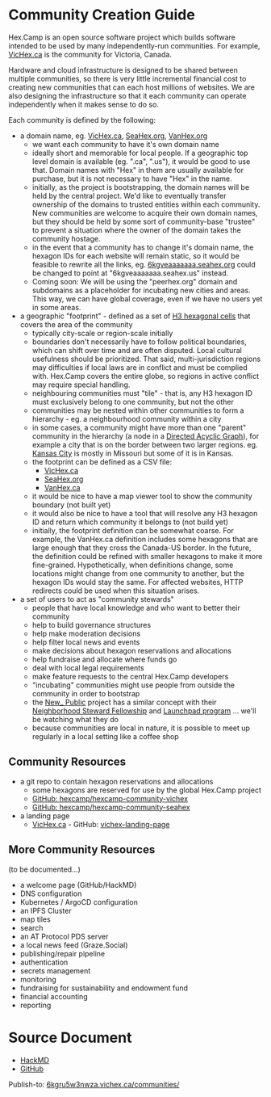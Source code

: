 # Community Creation Guide

Hex.Camp is an open source software project which builds software intended to be used by many independently-run communities. For example, [VicHex.ca](https://vichex.ca/) is the community for Victoria, Canada.

Hardware and cloud infrastructure is designed to be shared between multiple communities, so there is very little incremental financial cost to creating new communities that can each host millions of websites. We are also designing the infrastructure so that it each community can operate independently when it makes sense to do so.

Each community is defined by the following:

- a domain name, eg. [VicHex.ca](https://vichex.ca), [SeaHex.org](https://seahex.org), [VanHex.org](https://vanhex.ca)
    * we want each community to have it's own domain name
    * ideally short and memorable for local people. If a geographic top level domain is available (eg. ".ca", ".us"), it would be good to use that. Domain names with "Hex" in them are usually available for purchase, but it is not necessary to have "Hex" in the name.
    * initially, as the project is bootstrapping, the domain names will be held by the central project. We'd like to eventually transfer ownership of the domains to trusted entities within each community. New communities are welcome to acquire their own domain names, but they should be held by some sort of community-base "trustee" to prevent a situation where the owner of the domain takes the community hostage.
    * in the event that a community has to change it's domain name, the hexagon IDs for each website will remain static, so it would be feasible to rewrite all the links, eg. [6kgveaaaaaaa.seahex.org](https://6kgveaaaaaaa.seahex.org/) could be changed to point at "6kgveaaaaaaa.seahex.us" instead.
    * Coming soon: We will be using the "peerhex.org" domain and subdomains as a placeholder for incubating new cities and areas. This way, we can have global coverage, even if we have no users yet in some areas.
- a geographic "footprint" - defined as a set of [H3 hexagonal cells](https://h3geo.org/) that covers the area of the community
    * typically city-scale or region-scale initially
    * boundaries don't necessarily have to follow political boundaries, which can shift over time and are often disputed. Local cultural usefulness should be prioritized. That said, multi-jurisdiction regions may difficulties if local laws are in conflict and must be complied with. Hex.Camp covers the entire globe, so regions in active conflict may require special handling.
    * neighbouring communities must "tile" - that is, any H3 hexagon ID must exclusively belong to one community, but not the other
    * communities may be nested within other communities to form a hierarchy - eg. a neighbourhood community within a city
    * in some cases, a community might have more than one "parent" community in the hierarchy (a node in a [Directed Acyclic Graph](https://en.wikipedia.org/wiki/Directed_acyclic_graph)), for example a city that is on the border between two larger regions. eg. [Kansas City](https://en.wikipedia.org/wiki/Kansas_City_metropolitan_area) is mostly in Missouri but some of it is in Kansas.
    * the footprint can be defined as a CSV file:
        - [VicHex.ca](https://github.com/hexcamp/hexcamp-community-vichex/blob/main/vichex.ca.csv)
        - [SeaHex.org](https://github.com/hexcamp/hexcamp-community-seahex/blob/main/seahex.org.csv)
        - [VanHex.ca](https://github.com/hexcamp/hexcamp-community-vanhex/blob/main/vanhex.ca.csv)
    * it would be nice to have a map viewer tool to show the community boundary (not built yet)
    * it would also be nice to have a tool that will resolve any H3 hexagon ID and return which community it belongs to (not build yet)
    * initially, the footprint definition can be somewhat coarse. For example, the VanHex.ca definition includes some hexagons that are large enough that they cross the Canada-US border. In the future, the definition could be refined with smaller hexagons to make it more fine-grained. Hypothetically, when definitions change, some locations might change from one community to another, but the hexagon IDs would stay the same. For affected websites, HTTP redirects could be used when this situation arises.
- a set of users to act as "community stewards"
    * people that have local knowledge and who want to better their community
    * help to build governance structures
    * help make moderation decisions
    * help filter local news and events
    * make decisions about hexagon reservations and allocations 
    * help fundraise and allocate where funds go
    * deal with local legal requirements
    * make feature requests to the central Hex.Camp developers
    * "incubating" communities might use people from outside the community in order to bootstrap
    * the [New_ Public](https://newpublic.org/) project has a similar concept with their [Neighborhood Steward Fellowship](https://newpublic.org/fellowship) and [Launchpad program](https://localstewards.newpublic.org/) ... we'll be watching what they do
    * because communities are local in nature, it is possible to meet up regularly in a local setting like a coffee shop

## Community Resources

- a git repo to contain hexagon reservations and allocations
    * some hexagons are reserved for use by the global Hex.Camp project 
    * [GitHub: hexcamp/hexcamp-community-vichex](https://github.com/hexcamp/hexcamp-community-vichex)
    * [GitHub: hexcamp/hexcamp-community-seahex](https://github.com/hexcamp/hexcamp-community-seahex)
- a landing page
    * [VicHex.ca](https://vichex.ca/) - GitHub: [vichex-landing-page](https://github.com/hexcamp/vichex-landing-page)

## More Community Resources

(to be documented...)

- a welcome page (GitHub/HackMD)
- DNS configuration
- Kubernetes / ArgoCD configuration
- an IPFS Cluster
- map tiles
- search
- an AT Protocol PDS server
- a local news feed (Graze.Social)
- publishing/repair pipeline
- authentication
- secrets management
- monitoring
- fundraising for sustainability and endowment fund
- financial accounting
- reporting

# Source Document

* [HackMD](https://hackmd.io/VUyQTJFRQbGbzqnwgeoykw)
* [GitHub](https://github.com/hexcamp/hackmd-notes/blob/main/hexcamp-dev-portal/communities/index.md)

Publish-to: [6kgru5w3nwza.vichex.ca/communities/](https://6kgru5w3nwza.vichex.ca/communities/)